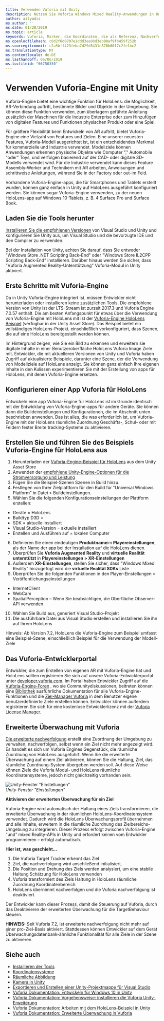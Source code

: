 ```yaml
---
title: Verwenden Vuforia mit Unity
description: Nutzen Sie Vuforia Windows Mixed Reality-Anwendungen in Unity erstellen.
author: ailyadis
ms.author: ''
ms.date: 01/28/2019
ms.topic: article
keywords: Vuforia, Marker, die Koordinaten, die als Referenz, Nachverfolgen
ms.openlocfilehash: c0d2f6d0707e1ddd3ee00d3eb80af9fb459f252b
ms.sourcegitcommit: c2a5bff423feba7d29d5431c870b6017c2fe1bc2
ms.translationtype: MT
ms.contentlocale: de-DE
ms.lasthandoff: 06/06/2019
ms.locfileid: "66750350"
---
```

# <a name="using-vuforia-engine-with-unity"></a>Verwenden Vuforia-Engine mit Unity

Vuforia-Engine bietet eine wichtige Funktion für HoloLens: die Möglichkeit, AR-Verbindung auftritt, bestimmte Bilder und Objekte in der Umgebung. Sie können diese Funktion verwenden, zum überlagern geführte Anleitung zusätzlich der Maschinen für die Industrie Enterprise oder zum Hinzufügen von digitalen Features und Funktionen physischen Produkt oder eine Spiel. 

Für größere Flexibilität beim Entwickeln von AR auftritt, bietet Vuforia-Engine eine Vielzahl von Features und Zielen. Eine unserer neuesten Features, Vuforia-Modell ausgerichtet ist, ist ein entscheidendes Merkmal für kommerzielle und Industrie verwendet. Modellziele können Anwendungen erkennen physische Objekte wie Computer "," Automobile "oder" Toys, und verfolgen basierend auf der CAD- oder digitale 3D-Modells verwendet wird. Für die Industrie verwendet kann dieses Feature Assembly-Worker und Technikern mit AR arbeiten, Anweisungen und schrittweise Anleitungen, während Sie in der Factory oder out-im Feld. 

Vorhandene Vuforia-Engine-apps, die für Smartphones und Tablets erstellt wurden, können ganz einfach in Unity auf HoloLens ausgeführt konfiguriert werden. Sie können sogar Vuforia-Engine verwenden, zu der neuen HoloLens-app auf Windows 10-Tablets, z. B. 4 Surface Pro und Surface Book.

## <a name="get-the-tools"></a>Laden Sie die Tools herunter

[Installieren Sie die empfohlenen Versionen](install-the-tools.md) von Visual Studio und Unity und konfigurieren Sie Unity aus, um Visual Studio und die bevorzugte IDE und den Compiler zu verwenden. 

Bei der Installation von Unity, achten Sie darauf, dass Sie entweder "Windows Store .NET Scripting Back-End" oder "Windows Store IL2CPP Scripting Back-End" installieren. Darüber hinaus werden Sie sicher, dass "Vuforia Augmented Reality-Unterstützung" Vuforia-Modul in Unity aktiviert.


## <a name="getting-started-with-vuforia-engine"></a>Erste Schritte mit Vuforia-Engine

Da in Unity Vuforia-Engine integriert ist, müssen Entwickler nicht herunterladen oder installieren keine zusätzlichen Tools. Die empfohlene Version von Unity ist der LTS-Stream ist zurzeit 2017.3 und Vuforia Engine 7.0.57 enthält. Die am besten Anfangspunkt für etwas über die Verwendung von Vuforia-Engine mit HoloLens mit ist der [Vuforia-Engine HoloLens Beispiel](https://assetstore.unity.com/packages/templates/packs/vuforia-hololens-sample-101553) (verfügbar in der Unity Asset Store). Das Beispiel bietet ein vollständiges HoloLens-Projekt, einschließlich vorkonfiguriert, dass Szenen, die auf eine HoloLens bereitgestellt werden können.

Im Hintergrund zeigen, wie Sie ein Bild zu erkennen und erweitern sie digitale Inhalte in einer Benutzeroberfläche HoloLens Vuforia Image Ziele mit. Entwickler, die mit aktuelleren Versionen von Unity und Vuforia haben Zugriff auf aktualisierte Beispiele, darunter eine Szene, der die Verwendung von Modellziele auf HoloLens anzeigt. Sie können ganz einfach Ihre eigenen Inhalte in den Kulissen experimentieren Sie mit der Erstellung von apps für HoloLens, mit denen Vuforia-Engine ersetzen.


## <a name="configuring-a-vuforia-app-for-hololens"></a>Konfigurieren einer App Vuforia für HoloLens

Entwickeln eine app Vuforia-Engine für HoloLens ist im Grunde identisch mit der Entwicklung von Vuforia-Engine-apps für andere Geräte. Sie können dann die Buildeinstellungen und Konfigurationen, die im Abschnitt unten beschrieben anwenden. Das ist alles, die was erforderlich ist, um Vuforia-Engine mit der HoloLens räumliche Zuordnung Geschäfts-, Schul- oder mit Feldern fester Breite tracking-Systeme zu aktivieren.

## <a name="build-and-run-the-vuforia-engine-sample-for-hololens"></a>Erstellen Sie und führen Sie des Beispiels Vuforia-Engine für HoloLens aus
1.  Herunterladen der [Vuforia-Engine-Beispiel für HoloLens](https://assetstore.unity.com/packages/templates/packs/vuforia-hololens-sample-101553) aus dem Unity Asset Store
2.  Anwenden der [empfohlene Unity-Engine-Optionen für die Stromversorgung und Leistung](performance-recommendations-for-unity.md)
3.  Fügen Sie die Beispiel-Szenen Szenen in Build hinzu.
4.  Festlegen von Ihrer Zielplattform für den Build für "Universal Windows Platform" in Datei > Buildeinstellungen.
5.  Wählen Sie die folgenden Konfigurationseinstellungen der Plattform erstellen: 
   * Geräte = HoloLens
   * Buildtyp D3D =
   * SDK = aktuelle installiert
   * Visual Studio-Version = aktuelle installiert
   * Erstellen und Ausführen auf = lokalen Computer
6.  Definieren Sie einen eindeutigen **Produktname**im **Playereinstellungen**, als der Name der app bei der Installation auf die HoloLens dienen.
7.  Überprüfen Sie **Vuforia Augmented Reality** und **virtuelle Realität unterstützt** in **Playereinstellungen > XR-Einstellungen**
8.  Außerdem **XR-Einstellungen**, stellen Sie sicher, dass "Windows Mixed Reality" hinzugefügt wird die **virtuelle Realität SDKs** Liste
9.  Überprüfen Sie die folgenden Funktionen in den Player-Einstellungen > Veröffentlichungseinstellungen 
   * InternetClient
   * WebCam
   * SpatialPerception – Wenn Sie beabsichtigen, die Oberfläche Observer-API verwenden
10. Wählen Sie Build aus, generiert Visual Studio-Projekt
11. Die ausführbare Datei aus Visual Studio erstellen und installieren Sie ihn auf Ihrem HoloLens

Hinweis: Ab Version 7.2, HoloLens die Vuforia-Engine zum Beispiel umfasst eine Beispiel-Szene, einschließlich Beispiel für die Verwendung der Modell-Ziele

## <a name="the-vuforia-developer-portal"></a>Das Vuforia-Entwicklerportal

Entwickler, die zum Erstellen von eigenen AR mit Vuforia-Engine hat und HoloLens sollten registrieren Sie sich auf unsere Vuforia-Entwicklerportal unter [developer.vuforia.com](https://developer.vuforia.com/). Im Portal haben Entwickler Zugriff auf die [Vuforia-Engine-Foren](https://developer.vuforia.com/forum) , wo sie Communitydiskussionen, beitreten können eine [Bibliothek](https://library.vuforia.com/) ausführliche Dokumentation für alle Vuforia-Engine-Funktionen und die [ Ziel-Manager Vuforia](https://developer.vuforia.com/target-manager) in dem Benutzer eigene benutzerdefinierte Ziele erstellen können. Entwickler können außerdem registrieren Sie sich für eine kostenlose Entwicklerlizenz mit der [Vuforia License Manager](https://developer.vuforia.com/license-manager).

## <a name="extended-tracking-with-vuforia"></a>Erweiterte Überwachung mit Vuforia

[Die erweiterte nachverfolgung](https://library.vuforia.com/articles/Training/Extended-Tracking) erstellt eine Zuordnung der Umgebung zu verwalten, nachverfolgen, selbst wenn ein Ziel nicht mehr angezeigt wird. Es handelt es sich um Vuforia Engines Gegenstück, die räumliche Zuordnung von HoloLens ausgeführt. Wenn Sie die erweiterte Überwachung auf einem Ziel aktivieren, können Sie die Haltung, Ziel, das räumliche Zuordnung-System übergeben werden soll. Auf diese Weise können Ziele die Vuforia Modul- und HoloLens räumliche Koordinatensysteme, jedoch nicht gleichzeitig vorhanden sein.

![Unity-Fenster "Einstellungen"](images/vuforia-extendedtracking.png)<br>
*Unity-Fenster "Einstellungen"*

**Aktivieren der erweiterten Überwachung für ein Ziel**

Vuforia-Engine wird automatisch der Haltung eines Ziels transformieren, die erweiterte Überwachung in der räumlichen HoloLens-Koordinatensystem verwendet. Dadurch wird die HoloLens Überwachungsprofil übernehmen und alle Inhalte, erweitern in die räumliche Zuordnung des Zielbereichs-Umgebung zu integrieren. Dieser Prozess erfolgt zwischen Vuforia-Engine "und" mixed Reality-APIs in Unity und erfordert keinen vom Entwickler programmieren – erfolgt automatisch.

**Hier ist, was geschieht...**
1. Die Vuforia Target Tracker erkennt das Ziel
2. Ziel, die nachverfolgung wird anschließend initialisiert.
3. Die Position und Drehung des Ziels werden analysiert, um eine stabile Haltung Schätzung für HoloLens verwenden
4. Vuforia transformiert des Ziels Haltung in HoloLens räumliche Zuordnung Koordinatenbereich
5. HoloLens übernimmt nachverfolgen und die Vuforia nachverfolgung ist deaktiviert.

Der Entwickler kann dieser Prozess, damit die Steuerung auf Vuforia, durch das Deaktivieren der erweiterten Überwachung für die TargetBehaviour steuern.

**HINWEIS:** Seit Vuforia 7.2, ist erweiterte nachverfolgung nicht mehr auf einer pro-Ziel-Basis aktiviert. Stattdessen können Entwickler auf dem Gerät Überwachungsdatenbank-ähnliche Funktionalität für alle Ziele in der Szene zu aktivieren.


## <a name="see-also"></a>Siehe auch
* [Installieren der Tools](install-the-tools.md)
* [Koordinatensysteme](coordinate-systems.md)
* [Räumliche Abbildung](spatial-mapping.md)
* [Kamera in Unity](camera-in-unity.md)
* [Exportieren und Erstellen einer Unity-Projektmappe für Visual Studio](exporting-and-building-a-unity-visual-studio-solution.md)
* [Vuforia Dokumentation: Entwickeln für Windows 10 in Unity](https://library.vuforia.com/articles/Solution/Developing-for-Windows-10-in-Unity)
* [Vuforia Dokumentation: Vorgehensweise: installieren die Vuforia Unity-Erweiterung](https://library.vuforia.com/articles/Solution/Installing-the-Unity-Extension)
* [Vuforia Dokumentation: Arbeiten mit dem HoloLens-Beispiel in Unity](https://library.vuforia.com/articles/Solution/Working-with-the-HoloLens-sample-in-Unity)
* [Vuforia Dokumentation: Erweiterte Überwachung in Vuforia](https://library.vuforia.com/articles/Training/Extended-Tracking)
